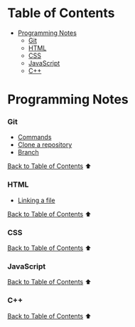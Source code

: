 # Table of Contents

- [Programming Notes](#programming-notes)
    - [Git](#git)
    - [HTML](#html)
    - [CSS](#css)
    - [JavaScript](#javascript)
    - [C++](#c)

# Programming Notes
### Git

- [Commands](sections/git/gitcommand.md)
- [Clone a repository](sections/git/gitclone.md)
- [Branch](sections/git/gitbranch.md)

[Back to Table of Contents](#table-of-contents) ⬆
### HTML

- [Linking a file](sections/html/linking.md)

[Back to Table of Contents](#table-of-contents) ⬆
### CSS

[Back to Table of Contents](#table-of-contents) ⬆
### JavaScript

[Back to Table of Contents](#table-of-contents) ⬆
### C++


[Back to Table of Contents](#table-of-contents) ⬆


